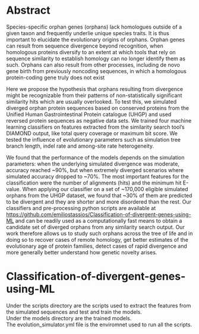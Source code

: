 # Abstract
Species-specific orphan genes (orphans) lack homologues outside of a given taxon and frequently underlie unique species traits. It is thus important to elucidate the evolutionary origins of orphans. Orphan genes can result from sequence divergence beyond recognition, when homologous proteins diversify to an extent at which tools that rely on sequence similarity to establish homology can no longer identify them as such. Orphans can also result from other processes, including de novo gene birth from previously noncoding sequences, in which a homologous protein-coding gene truly does not exist  

Here we propose the hypothesis that orphans resulting from divergence might be recognizable from their patterns of non-statistically significant similarity hits which are usually overlooked. To test this, we simulated diverged orphan protein sequences based on conserved proteins from the Unified Human Gastrointestinal Protein catalogue (UHGP) and used reversed protein sequences as negative data sets. We trained four machine learning classifiers on features extracted from the similarity search tool’s DIAMOND output, like total query coverage or maximum bit score. We tested the influence of evolutionary parameters such as simulation tree branch length, indel rate and among-site rate heterogeneity.  

We found that the performance of the models depends on the simulation parameters: when the underlying simulated divergence was moderate, accuracy reached ~90%, but when extremely diverged scenarios where simulated accuracy dropped to ~70%. The most important features for the classification were the number of alignments (hits) and the minimum hit E-value. When applying our classifier on a set of ~170,000 eligible simulated orphans from the UHGP dataset, we found that ~30% of them are predicted to be divergent and they are shorter and more disordered than the rest. Our classifiers and pre-processing python scripts are available at https://github.com/emiliostassios/Classification-of-divergent-genes-using-ML and can be readily used as a computationally fast means to obtain a candidate set of diverged orphans from any similarity search output. Our work therefore allows us to study such orphans across the tree of life and in doing so to recover cases of remote homology, get better estimates of the evolutionary age of protein families, detect cases of rapid divergence and more generally better understand how genetic novelty arises.   


# Classification-of-divergent-genes-using-ML
Under the scripts directory are the scripts used to extract the features from the simulated sequences and test and train the models.  
Under the models directory are the trained models.  
The evolution_simulator.yml file is the enviromnet used to run all the scripts.  
